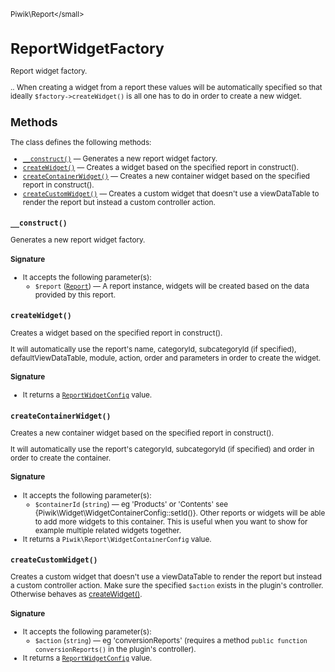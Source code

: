 <small>Piwik\Report\</small>

ReportWidgetFactory
===================

Report widget factory.

.. When creating a widget from a report
these values will be automatically specified so that ideally `$factory->createWidget()` is all one has to do in
order to create a new widget.

Methods
-------

The class defines the following methods:

- [`__construct()`](#__construct) &mdash; Generates a new report widget factory.
- [`createWidget()`](#createwidget) &mdash; Creates a widget based on the specified report in construct().
- [`createContainerWidget()`](#createcontainerwidget) &mdash; Creates a new container widget based on the specified report in construct().
- [`createCustomWidget()`](#createcustomwidget) &mdash; Creates a custom widget that doesn't use a viewDataTable to render the report but instead a custom controller action.

<a name="__construct" id="__construct"></a>
<a name="__construct" id="__construct"></a>
### `__construct()`

Generates a new report widget factory.

#### Signature

-  It accepts the following parameter(s):
    - `$report` ([`Report`](../../Piwik/Plugin/Report.md)) &mdash;
       A report instance, widgets will be created based on the data provided by this report.

<a name="createwidget" id="createwidget"></a>
<a name="createWidget" id="createWidget"></a>
### `createWidget()`

Creates a widget based on the specified report in construct().

It will automatically use the report's name, categoryId, subcategoryId (if specified),
defaultViewDataTable, module, action, order and parameters in order to create the widget.

#### Signature

- It returns a [`ReportWidgetConfig`](../../Piwik/Report/ReportWidgetConfig.md) value.

<a name="createcontainerwidget" id="createcontainerwidget"></a>
<a name="createContainerWidget" id="createContainerWidget"></a>
### `createContainerWidget()`

Creates a new container widget based on the specified report in construct().

It will automatically use the report's categoryId, subcategoryId (if specified) and order in order to
create the container.

#### Signature

-  It accepts the following parameter(s):
    - `$containerId` (`string`) &mdash;
       eg 'Products' or 'Contents' see {Piwik\Widget\WidgetContainerConfig::setId()}. Other reports or widgets will be able to add more widgets to this container. This is useful when you want to show for example multiple related widgets together.
- It returns a `Piwik\Report\WidgetContainerConfig` value.

<a name="createcustomwidget" id="createcustomwidget"></a>
<a name="createCustomWidget" id="createCustomWidget"></a>
### `createCustomWidget()`

Creates a custom widget that doesn't use a viewDataTable to render the report but instead a custom
controller action. Make sure the specified `$action` exists in the plugin's controller. Otherwise
behaves as [createWidget()](/api-reference/Piwik/Report/ReportWidgetFactory#createwidget).

#### Signature

-  It accepts the following parameter(s):
    - `$action` (`string`) &mdash;
       eg 'conversionReports' (requires a method `public function conversionReports()` in the plugin's controller).
- It returns a [`ReportWidgetConfig`](../../Piwik/Report/ReportWidgetConfig.md) value.

